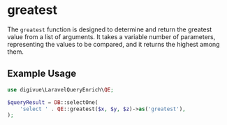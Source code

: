 # greatest

The `greatest` function is designed to determine and return the greatest value from a list of arguments. It takes a
variable number of parameters, representing the values to be compared, and it returns the highest among them.

## Example Usage

```php
use digivue\LaravelQueryEnrich\QE;

$queryResult = DB::selectOne(
    'select ' . QE::greatest($x, $y, $z)->as('greatest'),
);
```